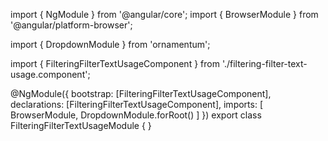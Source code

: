 import { NgModule } from '@angular/core';
import { BrowserModule } from '@angular/platform-browser';
  
import { DropdownModule } from 'ornamentum';
  
import { FilteringFilterTextUsageComponent } from './filtering-filter-text-usage.component';

@NgModule({
 bootstrap: [FilteringFilterTextUsageComponent],
 declarations: [FilteringFilterTextUsageComponent],
 imports: [
    BrowserModule, 
    DropdownModule.forRoot()
  ]
})
export class FilteringFilterTextUsageModule {
}
